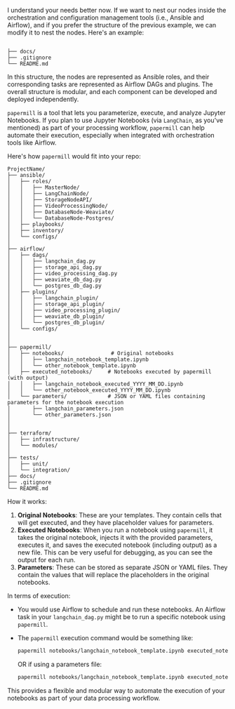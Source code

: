 I understand your needs better now. If we want to nest our nodes inside the orchestration and configuration management tools (i.e., Ansible and Airflow), and if you prefer the structure of the previous example, we can modify it to nest the nodes. Here's an example:

```

├── docs/
├── .gitignore
└── README.md
```

In this structure, the nodes are represented as Ansible roles, and their corresponding tasks are represented as Airflow DAGs and plugins. The overall structure is modular, and each component can be developed and deployed independently.

`papermill` is a tool that lets you parameterize, execute, and analyze Jupyter Notebooks. If you plan to use Jupyter Notebooks (via `LangChain`, as you've mentioned) as part of your processing workflow, `papermill` can help automate their execution, especially when integrated with orchestration tools like Airflow.

Here's how `papermill` would fit into your repo:

```
ProjectName/
├── ansible/
│   ├── roles/
│   │   ├── MasterNode/
│   │   ├── LangChainNode/
│   │   ├── StorageNodeAPI/
│   │   ├── VideoProcessingNode/
│   │   ├── DatabaseNode-Weaviate/
│   │   └── DatabaseNode-Postgres/
│   ├── playbooks/
│   ├── inventory/
│   └── configs/
│
├── airflow/
│   ├── dags/
│   │   ├── langchain_dag.py
│   │   ├── storage_api_dag.py
│   │   ├── video_processing_dag.py
│   │   ├── weaviate_db_dag.py
│   │   └── postgres_db_dag.py
│   ├── plugins/
│   │   ├── langchain_plugin/
│   │   ├── storage_api_plugin/
│   │   ├── video_processing_plugin/
│   │   ├── weaviate_db_plugin/
│   │   └── postgres_db_plugin/
│   └── configs/
│
│
├── papermill/
│   ├── notebooks/               # Original notebooks
│   │   ├── langchain_notebook_template.ipynb
│   │   └── other_notebook_template.ipynb
│   ├── executed_notebooks/     # Notebooks executed by papermill (with output)
│   │   ├── langchain_notebook_executed_YYYY_MM_DD.ipynb
│   │   └── other_notebook_executed_YYYY_MM_DD.ipynb
│   └── parameters/             # JSON or YAML files containing parameters for the notebook execution
│       ├── langchain_parameters.json
│       └── other_parameters.json
│
│
├── terraform/
│   ├── infrastructure/
│   └── modules/
│
├── tests/
│   ├── unit/
│   └── integration/
├── docs/
├── .gitignore
└── README.md
```

How it works:
1. **Original Notebooks**: These are your templates. They contain cells that will get executed, and they have placeholder values for parameters.
2. **Executed Notebooks**: When you run a notebook using `papermill`, it takes the original notebook, injects it with the provided parameters, executes it, and saves the executed notebook (including output) as a new file. This can be very useful for debugging, as you can see the output for each run.
3. **Parameters**: These can be stored as separate JSON or YAML files. They contain the values that will replace the placeholders in the original notebooks.

In terms of execution:
- You would use Airflow to schedule and run these notebooks. An Airflow task in your `langchain_dag.py` might be to run a specific notebook using `papermill`.
- The `papermill` execution command would be something like:
  
  ```bash
  papermill notebooks/langchain_notebook_template.ipynb executed_notebooks/langchain_notebook_executed_YYYY_MM_DD.ipynb -p parameter_name parameter_value
  ```

  OR if using a parameters file:

  ```bash
  papermill notebooks/langchain_notebook_template.ipynb executed_notebooks/langchain_notebook_executed_YYYY_MM_DD.ipynb -f parameters/langchain_parameters.json
  ```

This provides a flexible and modular way to automate the execution of your notebooks as part of your data processing workflow.